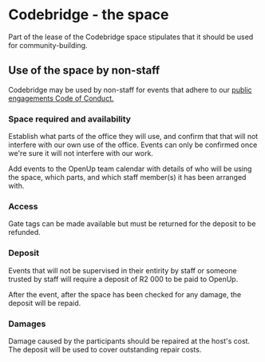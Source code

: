 # Codebridge - the space

Part of the lease of the Codebridge space stipulates that it should be used for community-building.

## Use of the space by non-staff

Codebridge may be used by non-staff for events that adhere to our [public engagements Code of Conduct.](../code-of-conduct.md#public-events-and-collaboration)

### Space required and availability

Establish what parts of the office they will use, and confirm that that will not interfere with our own use of the office. Events can only be confirmed once we're sure it will not interfere with our work.

Add events to the OpenUp team calendar with details of who will be using the space, which parts, and which staff member(s) it has been arranged with.

### Access

Gate tags can be made available but must be returned for the deposit to be refunded.

### Deposit

Events that will not be supervised in their entirity by staff or someone trusted by staff will require a deposit of R2 000 to be paid to OpenUp.

After the event, after the space has been checked for any damage, the deposit will be repaid.

### Damages

Damage caused by the participants should be repaired at the host's cost. The deposit will be used to cover outstanding repair costs.
